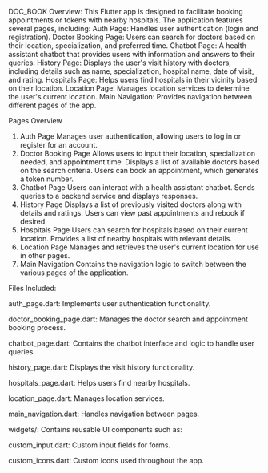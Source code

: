 DOC_BOOK
Overview:
This Flutter app is designed to facilitate booking appointments or tokens with nearby hospitals.  The application features several pages, 
including:
Auth Page: Handles user authentication (login and registration).
Doctor Booking Page: Users can search for doctors based on their location, specialization, and preferred time.
Chatbot Page: A health assistant chatbot that provides users with information and answers to their queries.
History Page: Displays the user's visit history with doctors, including details such as name, specialization, hospital name, date of visit, and rating.
Hospitals Page: Helps users find hospitals in their vicinity based on their location.
Location Page: Manages location services to determine the user's current location.
Main Navigation: Provides navigation between different pages of the app.

Pages Overview
1. Auth Page
Manages user authentication, allowing users to log in or register for an account.
2. Doctor Booking Page
Allows users to input their location, specialization needed, and appointment time.
Displays a list of available doctors based on the search criteria.
Users can book an appointment, which generates a token number.
3. Chatbot Page
Users can interact with a health assistant chatbot.
Sends queries to a backend service and displays responses.
4. History Page
Displays a list of previously visited doctors along with details and ratings.
Users can view past appointments and rebook if desired.
5. Hospitals Page
Users can search for hospitals based on their current location.
Provides a list of nearby hospitals with relevant details.
6. Location Page
Manages and retrieves the user's current location for use in other pages.
7. Main Navigation
Contains the navigation logic to switch between the various pages of the application.

Files Included:

auth_page.dart: Implements user authentication functionality. 

doctor_booking_page.dart: Manages the doctor search and appointment booking process.

chatbot_page.dart: Contains the chatbot interface and logic to handle user queries.

history_page.dart: Displays the visit history functionality.

hospitals_page.dart: Helps users find nearby hospitals.

location_page.dart: Manages location services.

main_navigation.dart: Handles navigation between pages.

widgets/: Contains reusable UI components such as:

custom_input.dart: Custom input fields for forms.

custom_icons.dart: Custom icons used throughout the app.

